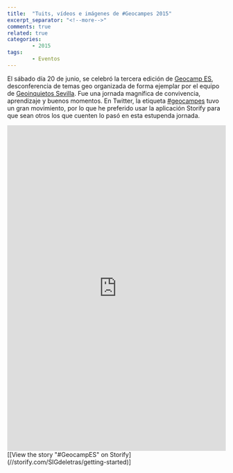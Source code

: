 ```yaml
---
title:  "Tuits, vídeos e imágenes de #Geocampes 2015"
excerpt_separator: "<!--more-->"
comments: true
related: true
categories:
        - 2015
tags:
        - Eventos
---
```

        
El sábado día 20 de junio, se celebró la tercera edición de [Geocamp ES](http://geocamp.es/), desconferencia de temas geo organizada de forma ejemplar por el equipo de [Geoinquietos Sevilla](http://geoinquietos.blogspot.com.es/). Fue una jornada magnífica de convivencia, aprendizaje y buenos momentos. En Twitter, la etiqueta [#geocampes](https://twitter.com/hashtag/geocampes) tuvo un gran movimiento, por lo que he preferido usar la aplicación Storify para que sean otros los que cuenten lo pasó en esta estupenda jornada.

<!--more-->

<div class="storify"><iframe src="http://storify.com/SIGdeletras/getting-started/embed?border=false" frameborder="no" width="100%" height="750"></iframe>
<noscript>[[View the story "#GeocampES" on Storify](//storify.com/SIGdeletras/getting-started)]</noscript>
</div>
       

